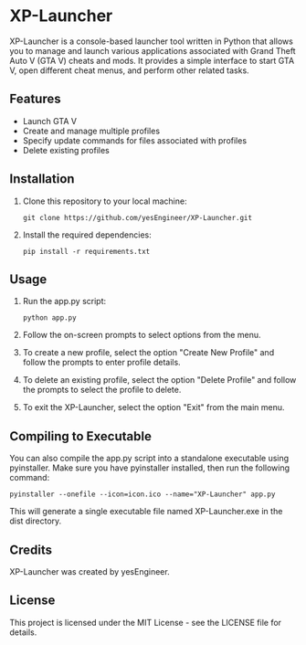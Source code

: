 # XP-Launcher

XP-Launcher is a console-based launcher tool written in Python that allows you to manage and launch various applications associated with Grand Theft Auto V (GTA V) cheats and mods. It provides a simple interface to start GTA V, open different cheat menus, and perform other related tasks.

## Features

- Launch GTA V
- Create and manage multiple profiles
- Specify update commands for files associated with profiles
- Delete existing profiles

## Installation

1. Clone this repository to your local machine:

   `git clone https://github.com/yesEngineer/XP-Launcher.git`

2. Install the required dependencies:

   `pip install -r requirements.txt`

## Usage

1. Run the app.py script:

   `python app.py`

2. Follow the on-screen prompts to select options from the menu.

3. To create a new profile, select the option "Create New Profile" and follow the prompts to enter profile details.

4. To delete an existing profile, select the option "Delete Profile" and follow the prompts to select the profile to delete.

5. To exit the XP-Launcher, select the option "Exit" from the main menu.

## Compiling to Executable

You can also compile the app.py script into a standalone executable using pyinstaller. Make sure you have pyinstaller installed, then run the following command:

   `pyinstaller --onefile --icon=icon.ico --name="XP-Launcher" app.py`

This will generate a single executable file named XP-Launcher.exe in the dist directory.

## Credits

XP-Launcher was created by yesEngineer.

## License

This project is licensed under the MIT License - see the LICENSE file for details.
